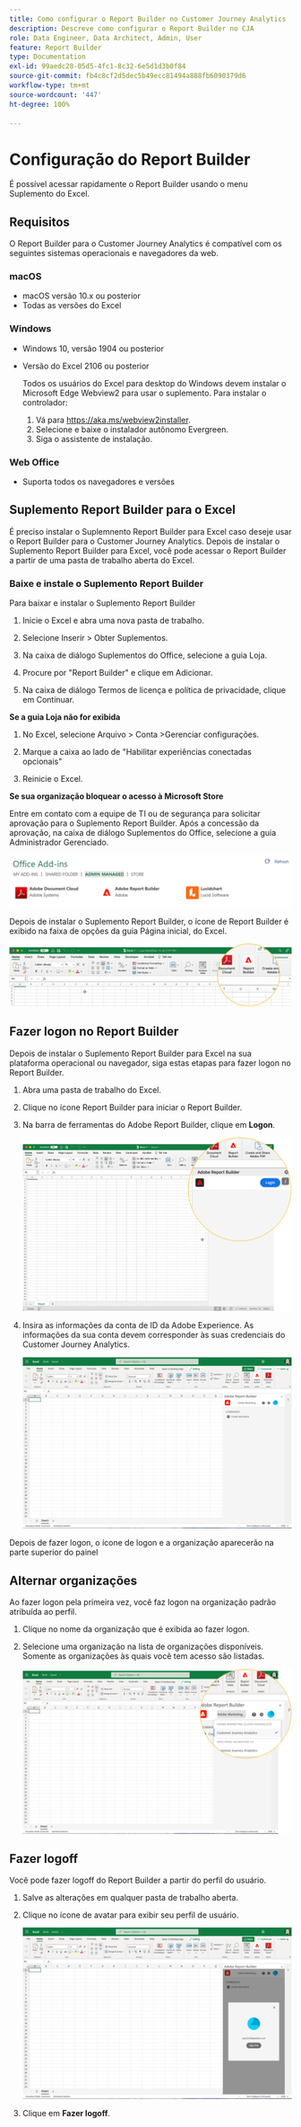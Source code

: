 ```yaml
---
title: Como configurar o Report Builder no Customer Journey Analytics
description: Descreve como configurar o Report Builder no CJA
role: Data Engineer, Data Architect, Admin, User
feature: Report Builder
type: Documentation
exl-id: 99aedc28-05d5-4fc1-8c32-6e5d1d3b0f84
source-git-commit: fb4c8cf2d5dec5b49ecc81494a888fb6090379d6
workflow-type: tm+mt
source-wordcount: '447'
ht-degree: 100%

---
```


# Configuração do Report Builder

É possível acessar rapidamente o Report Builder usando o menu Suplemento do Excel.

## Requisitos

O Report Builder para o Customer Journey Analytics é compatível com os seguintes sistemas operacionais e navegadores da web.

### macOS

- macOS versão 10.x ou posterior
- Todas as versões do Excel

### Windows

- Windows 10, versão 1904 ou posterior
- Versão do Excel 2106 ou posterior

   Todos os usuários do Excel para desktop do Windows devem instalar o Microsoft Edge Webview2 para usar o suplemento. Para instalar o controlador:

   1. Vá para <https://aka.ms/webview2installer>.
   1. Selecione e baixe o instalador autônomo Evergreen.
   1. Siga o assistente de instalação.

### Web Office

- Suporta todos os navegadores e versões


## Suplemento Report Builder para o Excel

É preciso instalar o Suplemnento Report Builder para Excel caso deseje usar o Report Builder para o Customer Journey Analytics. Depois de instalar o Suplemento Report Builder para Excel, você pode acessar o Report Builder a partir de uma pasta de trabalho aberta do Excel.

### Baixe e instale o Suplemento Report Builder

Para baixar e instalar o Suplemento Report Builder

1. Inicie o Excel e abra uma nova pasta de trabalho.

1. Selecione Inserir > Obter Suplementos.

1. Na caixa de diálogo Suplementos do Office, selecione a guia Loja.

1. Procure por &quot;Report Builder&quot; e clique em Adicionar.

1. Na caixa de diálogo Termos de licença e política de privacidade, clique em Continuar.

**Se a guia Loja não for exibida**

1. No Excel, selecione Arquivo > Conta >Gerenciar configurações.

1. Marque a caixa ao lado de &quot;Habilitar experiências conectadas opcionais&quot;

1. Reinicie o Excel.

**Se sua organização bloquear o acesso à Microsoft Store**

Entre em contato com a equipe de TI ou de segurança para solicitar aprovação para o Suplemento Report Builder. Após a concessão da aprovação, na caixa de diálogo Suplementos do Office, selecione a guia Administrador Gerenciado.

![](./assets/image1.png)

Depois de instalar o Suplemento Report Builder, o ícone de Report Builder é exibido na faixa de opções da guia Página inicial, do Excel.

![](./assets/rb_app_icon.png)

## Fazer logon no Report Builder

Depois de instalar o Suplemento Report Builder para Excel na sua plataforma operacional ou navegador, siga estas etapas para fazer logon no Report Builder.

1. Abra uma pasta de trabalho do Excel.

1. Clique no ícone Report Builder para iniciar o Report Builder.

1. Na barra de ferramentas do Adobe Report Builder, clique em **Logon**.

   ![](./assets/rb_login.png)

1. Insira as informações da conta de ID da Adobe Experience. As informações da sua conta devem corresponder às suas credenciais do Customer Journey Analytics.

   ![](./assets/image4.png)

Depois de fazer logon, o ícone de logon e a organização aparecerão na parte superior do painel

## Alternar organizações

Ao fazer logon pela primeira vez, você faz logon na organização padrão atribuída ao perfil.

1. Clique no nome da organização que é exibida ao fazer logon.

1. Selecione uma organização na lista de organizações disponíveis. Somente as organizações às quais você tem acesso são listadas.

   ![](./assets/image5.png)

## Fazer logoff

Você pode fazer logoff do Report Builder a partir do perfil do usuário.

1. Salve as alterações em qualquer pasta de trabalho aberta.

1. Clique no ícone de avatar para exibir seu perfil de usuário.

   ![](./assets/image6.png)

1. Clique em **Fazer logoff**.
